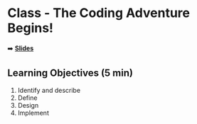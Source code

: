 <!-- .slide: data-background="./Images/header.svg" data-background-repeat="none" data-background-size="40% 40%" data-background-position="center 10%" class="header" -->
# Class - The Coding Adventure Begins!

<!-- Put a link to the slides so that students can find them -->

➡️ [**Slides**](https://docs.google.com/presentation/d/1mYbYg1Unrq1kc_65qGfW2c003AqSI0uPtn16Xb53lKw/edit#slide=id.p)

<!-- > -->

## Learning Objectives (5 min)

1. Identify and describe
1. Define
1. Design
1. Implement
